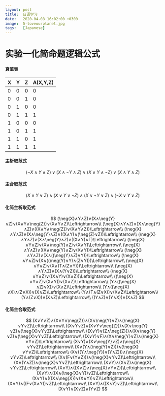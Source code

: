 ```yaml
---
layout: post
title:  日语学习
date:   2020-04-08 16:02:00 +0300
image:  5-loveourplanet.jpg
tags:   [Japanese]
---
```




# 实验一化简命题逻辑公式

#### 真值表

| X    | Y    | Z    | A(X,Y,Z) |
| ---- | ---- | ---- | -------- |
| 0    | 0    | 0    | 0        |
| 0    | 0    | 1    | 0        |
| 0    | 1    | 0    | 0        |
| 0    | 1    | 1    | 1        |
| 1    | 0    | 0    | 0        |
| 1    | 0    | 1    | 1        |
| 1    | 1    | 0    | 1        |
| 1    | 1    | 1    | 1        |

#### 主析取范式

$$
(\neg{X}∧Y∧Z)∨(X∧\neg{Y}∧Z)∨(X∧Y∧\neg{Z})∨(X∧Y∧Z)
$$

#### 主合取范式

$$
(X∨Y∨Z)∧(X∨Y∨\neg{Z})∧(X∨\neg{Y}∨Z)∧(\neg{X}∨Y∨Z)
$$

#### 化简主析取范式

$$
(\neg{X}∧Y∧Z)∨(X∧\neg{Y}∧Z)∨(X∧Y∧\neg{Z})∨(X∧Y∧Z)\Leftrightarrow\\
(\neg{X}∧Y∧Z)∨(X∧\neg{Y}∧Z)∨((X∧Y∧\neg{Z})∨(X∧Y∧Z))\Leftrightarrow\\
(\neg{X}∧Y∧Z)∨(X∧\neg{Y}∧Z)∨((X∧Y)∧(\neg{Z}∨Z))\Leftrightarrow\\
(\neg{X}∧Y∧Z)∨(X∧\neg{Y}∧Z)∨((X∧Y)∧T)\Leftrightarrow\\
(\neg{X}∧Y∧Z)∨(X∧\neg{Y}∧Z)∨(X∧Y)\Leftrightarrow\\
(\neg{X}∧Y∧Z)∨((X∧\neg{Y}∧Z)∨(X∧Y))\Leftrightarrow\\
(\neg{X}∧Y∧Z)∨(X∧((\neg{Y}∧Z)∨Y))\Leftrightarrow\\
(\neg{X}∧Y∧Z)∨(X∧((\neg{Y}∨Y)∧(Z∨Y)))\Leftrightarrow\\
(\neg{X}∧Y∧Z)∨(X∧(T∧(Z∨Y)))\Leftrightarrow\\
(\neg{X}∧Y∧Z)∨(X∧(Y∨Z))\Leftrightarrow\\
(\neg{X}∧Y∧Z)∨((X∧Y)∨(X∧Z))\Leftrightarrow\\
((\neg{X}∧Y∧Z)∨(X∧Y))∨(X∧Z)\Leftrightarrow\\
(Y∧((\neg{X}∧Z)∨X))∨(X∧Z)\Leftrightarrow\\
(Y∧((\neg{X}∨X)∧(Z∨X))∨(X∧Z)\Leftrightarrow\\
(Y∧(T∧(Z∨X))∨(X∧Z)\Leftrightarrow\\
(Y∧(Z∨X))∨(X∧Z)\Leftrightarrow\\
((Y∧Z)∨(Y∧X))∨(X∧Z)
$$

#### 化简主合取范式

$$
(X∨Y∨Z)∧(X∨Y∨\neg{Z})∧(X∨\neg{Y}∨Z)∧(\neg{X}∨Y∨Z)\Leftrightarrow\\
((X∨Y∨Z)∧(X∨Y∨\neg{Z}))∧(X∨\neg{Y}∨Z)∧(\neg{X}∨Y∨Z)\Leftrightarrow\\
((X∨Y)∨(Z∧\neg{Z}))∧(X∨\neg{Y}∨Z)∧(\neg{X}∨Y∨Z)\Leftrightarrow\\
((X∨Y)∨F)∧(X∨\neg{Y}∨Z)∧(\neg{X}∨Y∨Z)\Leftrightarrow\\
(X∨Y)∧(X∨\neg{Y}∨Z)∧(\neg{X}∨Y∨Z)\Leftrightarrow\\
(X∨(Y∧(\neg{Y}∨Z)))∧(\neg{X}∨Y∨Z)\Leftrightarrow\\
(X∨((Y∧\neg{Y})∨(Y∧Z)))∧(\neg{X}∨Y∨Z)\Leftrightarrow\\
(X∨(F∨(Y∧Z)))∧(\neg{X}∨Y∨Z)\Leftrightarrow\\
(X∨(Y∧Z))∧(\neg{X}∨Y∨Z)\Leftrightarrow\\
(X∨Y)∧(X∨Z)∧(\neg{X}∨Y∨Z)\Leftrightarrow\\
(X∨Y)∧((X∨Z)∧(\neg{X}∨Y∨Z))\Leftrightarrow\\
(X∨Y)∧((X∧(\neg{X}∨Y))∨Z)\Leftrightarrow\\
(X∨Y)∧(((X∧\neg{X})∨(X∧Y))∨Z)\Leftrightarrow\\
(X∨Y)∧((F∨(X∧Y))∨Z)\Leftrightarrow\\
(X∨Y)∧((X∧Y)∨Z)\Leftrightarrow\\
(X∨Y)∧(X∨Z)∧(Y∨Z)
$$

